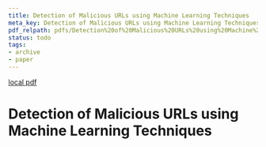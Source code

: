 ```yaml
---
title: Detection of Malicious URLs using Machine Learning Techniques
meta_key: Detection of Malicious URLs using Machine Learning Techniques
pdf_relpath: pdfs/Detection%20of%20Malicious%20URLs%20using%20Machine%20Learning%20Techniques.pdf
status: todo
tags:
- archive
- paper
---
```


[local pdf](../../../pdfs/Detection%20of%20Malicious%20URLs%20using%20Machine%20Learning%20Techniques.pdf)

# Detection of Malicious URLs using Machine Learning Techniques
